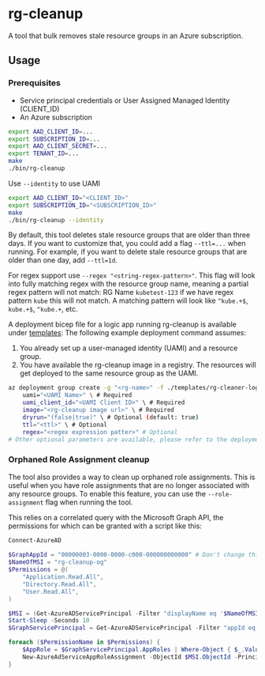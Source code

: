 # rg-cleanup
A tool that bulk removes stale resource groups in an Azure subscription.

## Usage

### Prerequisites

- Service principal credentials or User Assigned Managed Identity (CLIENT_ID)
- An Azure subscription

```bash
export AAD_CLIENT_ID=...
export SUBSCRIPTION_ID=...
export AAD_CLIENT_SECRET=...
export TENANT_ID=...
make
./bin/rg-cleanup
```

Use `--identity` to use UAMI

```bash
export AAD_CLIENT_ID="<CLIENT_ID>"
export SUBSCRIPTION_ID="<SUBSCRIPTION_ID>"
make
./bin/rg-cleanup --identity
```

By default, this tool deletes stale resource groups that are older than three days. If you want to customize that, you could add a flag `--ttl=...` when running. For example, if you want to delete stale resource groups that are older than one day, add `--ttl=1d`.

For regex support use `--regex "<string-regex-pattern>"`. This flag will look into fully matching regex with the resource group name, meaning a partial regex pattern will not match:
RG Name `kubetest-123` if we have regex pattern `kube` this will not match. A matching pattern will look like `^kube.+$`, `kube.+$`, `^kube.+`, etc.

A deployment bicep file for a logic app running rg-cleanup is available under [templates](./templates):
The following example deployment command assumes:
1. You already set up a user-managed identity (UAMI) and a resource group.
2. You have available the rg-cleanup image in a registry.
The resources will get deployed to the same resource group as the UAMI.
```sh
az deployment group create -g "<rg-name>" -f ./templates/rg-cleaner-logic-app-uami.bicep --parameter \
    uami="<UAMI Name>" \ # Required
    uami_client_id="<UAMI Client ID>" \ # Required
    image="<rg-cleanup image url>" \ # Required
    dryrun="(false|true)" \ # Optional (default: true)
    ttl="<ttl>" \ # Optional
    regex="<regex expression patter>" # Optional
# Other optional parameters are available, please refer to the deployment bicep file.
```

### Orphaned Role Assignment cleanup

The tool also provides a way to clean up orphaned role assignments. This is useful when you have role assignments that are no longer associated with any resource groups. To enable this feature, you can use the `--role-assignment` flag when running the tool.

This relies on a correlated query with the Microsoft Graph API, the permissions for which can be granted with a script like this:

```powershell
Connect-AzureAD
    
$GraphAppId = "00000003-0000-0000-c000-000000000000" # Don't change this value
$NameOfMSI = "rg-cleanup-og"
$Permissions = @(
	"Application.Read.All",
	"Directory.Read.All",
	"User.Read.All",
)

$MSI = (Get-AzureADServicePrincipal -Filter "displayName eq '$NameOfMSI'")
Start-Sleep -Seconds 10
$GraphServicePrincipal = Get-AzureADServicePrincipal -Filter "appId eq '$GraphAppId'"

foreach ($PermissionName in $Permissions) {
	$AppRole = $GraphServicePrincipal.AppRoles | Where-Object { $_.Value -eq $PermissionName -and $_.AllowedMemberTypes -contains "Application" }
	New-AzureAdServiceAppRoleAssignment -ObjectId $MSI.ObjectId -PrincipalId $MSI.ObjectId -ResourceId $GraphServicePrincipal.ObjectId -Id $AppRole.Id
}
```
